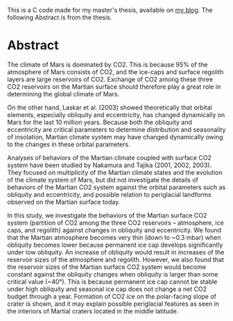 This is a C code made for my master's thesis, available on [my blog](https://lookbackmargin.blog/2020/05/11/mars-co2-system-and-obliquity/). The following Abstract is from the thesis.

# Abstract
The climate of Mars is dominated by CO2. This is because 95% of the atmosphere of Mars consists of CO2, and the ice-caps and surface regolith layers are large reservoirs of CO2. Exchange of CO2 among these three CO2 reservoirs on the Martian surface should therefore play a great role in determining the global climate of Mars.

On the other hand, Laskar et al. (2003) showed theoretically that orbital elements, especially obliquity and eccentricity, has changed dynamically on Mars for the last 10 million years. Because both the obliquity and eccentricity are critical parameters to determine distribution and seasonality of insolation, Martian climate system may have changed dynamically owing to the changes in these orbital parameters.

Analyses of behaviors of the Martian climate coupled with surface CO2 system have been studied by Nakamura and Tajika (2001, 2002, 2003). They focused on multiplicity of the Martian climate states and the evolution of the climate system of Mars, but did not investigate the details of behaviors of the Martian CO2 system against the orbital parameters such as obliquity and eccentricity, and possible relation to periglacial landforms observed on the Martian surface today.

In this study, we investigate the behaviors of the Martian surface CO2 system (partition of CO2 among the three CO2 reservoirs – atmosphere, ice caps, and regolith) against changes in obliquity and eccentricity. We found that the Martian atmosphere becomes very thin (down to ~0.3 mbar) when obliquity becomes lower because permanent ice cap develops significantly under low obliquity. An increase of obliquity would result in increases of the reservoir sizes of the atmosphere and regolith. However, we also found that the reservoir sizes of the Martian surface CO2 system would become constant against the obliquity changes when obliquity is larger than some critical value (~40°). This is because permanent ice cap cannot be stable under high obliquity and seasonal ice cap does not change a net CO2 budget through a year. Formation of CO2 ice on the polar-facing slope of crater is shown, and it may explain possible periglacial features as seen in the interiors of Martial craters located in the middle latitude.
